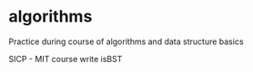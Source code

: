 # algorithms

Practice during course of algorithms and data structure basics

SICP - MIT course
write isBST
